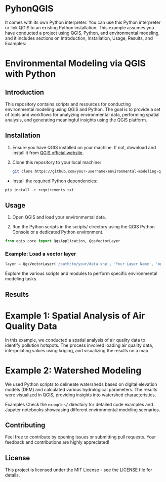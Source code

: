 # PyhonQGIS
It comes with its own Python interpreter. You can use this Python interpreter or link QGIS to an existing Python installation.
This example assumes you have conducted a project using QGIS, Python, and environmental modeling, and it includes sections on Introduction, Installation, Usage, Results, and Examples:


# Environmental Modeling via QGIS with Python

## Introduction

This repository contains scripts and resources for conducting environmental modeling using QGIS and Python. The goal is to provide a set of tools and workflows for analyzing environmental data, performing spatial analysis, and generating meaningful insights using the QGIS platform.

## Installation

1. Ensure you have QGIS installed on your machine. If not, download and install it from [QGIS official website](https://qgis.org/).

2. Clone this repository to your local machine:

   ```bash
   git clone https://github.com/your-username/environmental-modeling-qgis.git


- Install the required Python dependencies:

```python
pip install -r requirements.txt
````
## Usage

1. Open QGIS and load your environmental data.

2. Run the Python scripts in the scripts/ directory using the QGIS Python Console or a dedicated Python environment.

```python
from qgis.core import QgsApplication, QgsVectorLayer
```

### Example: Load a vector layer
```python
layer = QgsVectorLayer('/path/to/your/data.shp', 'Your Layer Name', 'ogr')
```
Explore the various scripts and modules to perform specific environmental modeling tasks.

## Results

# Example 1: Spatial Analysis of Air Quality Data
In this example, we conducted a spatial analysis of air quality data to identify pollution hotspots. The process involved loading air quality data, interpolating values using kriging, and visualizing the results on a map.


# Example 2: Watershed Modeling
We used Python scripts to delineate watersheds based on digital elevation models (DEM) and calculated various hydrological parameters. The results were visualized in QGIS, providing insights into watershed characteristics.


Examples
Check the `examples/` directory for detailed code examples and Jupyter notebooks showcasing different environmental modeling scenarios.

## Contributing
Feel free to contribute by opening issues or submitting pull requests. Your feedback and contributions are highly appreciated!

## License
This project is licensed under the MIT License - see the LICENSE file for details.
